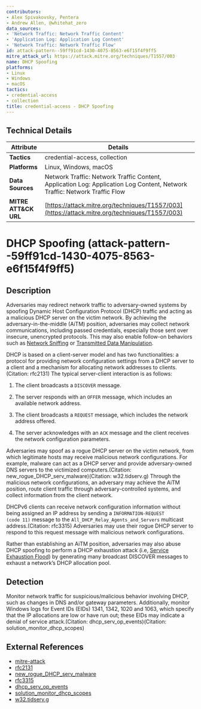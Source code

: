 ```yaml
---
contributors:
- Alex Spivakovsky, Pentera
- Andrew Allen, @whitehat_zero
data_sources:
- 'Network Traffic: Network Traffic Content'
- 'Application Log: Application Log Content'
- 'Network Traffic: Network Traffic Flow'
id: attack-pattern--59ff91cd-1430-4075-8563-e6f15f4f9ff5
mitre_attack_url: https://attack.mitre.org/techniques/T1557/003
name: DHCP Spoofing
platforms:
- Linux
- Windows
- macOS
tactics:
- credential-access
- collection
title: credential-access - DHCP Spoofing
---
```


## Technical Details

| Attribute | Details |
|-----------|----------|
| **Tactics** | credential-access, collection |
| **Platforms** | Linux, Windows, macOS |
| **Data Sources** | Network Traffic: Network Traffic Content, Application Log: Application Log Content, Network Traffic: Network Traffic Flow |
| **MITRE ATT&CK URL** | [https://attack.mitre.org/techniques/T1557/003](https://attack.mitre.org/techniques/T1557/003) |

# DHCP Spoofing (attack-pattern--59ff91cd-1430-4075-8563-e6f15f4f9ff5)

## Description
Adversaries may redirect network traffic to adversary-owned systems by spoofing Dynamic Host Configuration Protocol (DHCP) traffic and acting as a malicious DHCP server on the victim network. By achieving the adversary-in-the-middle (AiTM) position, adversaries may collect network communications, including passed credentials, especially those sent over insecure, unencrypted protocols. This may also enable follow-on behaviors such as [Network Sniffing](https://attack.mitre.org/techniques/T1040) or [Transmitted Data Manipulation](https://attack.mitre.org/techniques/T1565/002).

DHCP is based on a client-server model and has two functionalities: a protocol for providing network configuration settings from a DHCP server to a client and a mechanism for allocating network addresses to clients.(Citation: rfc2131) The typical server-client interaction is as follows: 

1. The client broadcasts a `DISCOVER` message.

2. The server responds with an `OFFER` message, which includes an available network address. 

3. The client broadcasts a `REQUEST` message, which includes the network address offered. 

4. The server acknowledges with an `ACK` message and the client receives the network configuration parameters.

Adversaries may spoof as a rogue DHCP server on the victim network, from which legitimate hosts may receive malicious network configurations. For example, malware can act as a DHCP server and provide adversary-owned DNS servers to the victimized computers.(Citation: new_rogue_DHCP_serv_malware)(Citation: w32.tidserv.g) Through the malicious network configurations, an adversary may achieve the AiTM position, route client traffic through adversary-controlled systems, and collect information from the client network.

DHCPv6 clients can receive network configuration information without being assigned an IP address by sending a <code>INFORMATION-REQUEST (code 11)</code> message to the <code>All_DHCP_Relay_Agents_and_Servers</code> multicast address.(Citation: rfc3315) Adversaries may use their rogue DHCP server to respond to this request message with malicious network configurations.

Rather than establishing an AiTM position, adversaries may also abuse DHCP spoofing to perform a DHCP exhaustion attack (i.e, [Service Exhaustion Flood](https://attack.mitre.org/techniques/T1499/002)) by generating many broadcast DISCOVER messages to exhaust a network’s DHCP allocation pool. 

## Detection
Monitor network traffic for suspicious/malicious behavior involving DHCP, such as changes in DNS and/or gateway parameters. Additionally, monitor Windows logs for Event IDs (EIDs) 1341, 1342, 1020 and 1063, which specify that the IP allocations are low or have run out; these EIDs may indicate a denial of service attack.(Citation: dhcp_serv_op_events)(Citation: solution_monitor_dhcp_scopes)

## External References
- [mitre-attack](https://attack.mitre.org/techniques/T1557/003)
- [rfc2131](https://datatracker.ietf.org/doc/html/rfc2131)
- [new_rogue_DHCP_serv_malware](https://isc.sans.edu/forums/diary/new+rogueDHCP+server+malware/6025/)
- [rfc3315](https://datatracker.ietf.org/doc/html/rfc3315)
- [dhcp_serv_op_events](https://docs.microsoft.com/en-us/previous-versions/windows/it-pro/windows-server-2012-R2-and-2012/dn800668(v=ws.11))
- [solution_monitor_dhcp_scopes](https://web.archive.org/web/20231202025258/https://lockstepgroup.com/blog/monitor-dhcp-scopes-and-detect-man-in-the-middle-attacks/)
- [w32.tidserv.g](https://web.archive.org/web/20150923175837/http://www.symantec.com/security_response/writeup.jsp?docid=2009-032211-2952-99&tabid=2)
